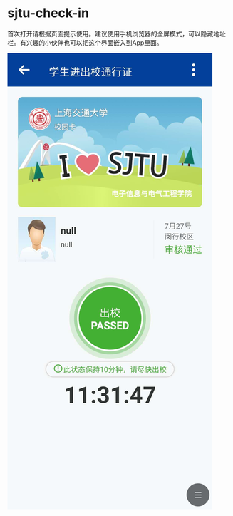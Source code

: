 # sjtu-check-in

首次打开请根据页面提示使用。建议使用手机浏览器的全屏模式，可以隐藏地址栏。有兴趣的小伙伴也可以把这个界面嵌入到App里面。

![screenshot](./img/screenshot.jpg)
